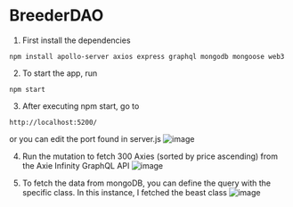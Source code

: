 # BreederDAO

1. First install the dependencies
 ```
npm install apollo-server axios express graphql mongodb mongoose web3
```

2. To start the app, run
```
npm start
```

3. After executing npm start, go to 
```
http://localhost:5200/
```
   or you can edit the port found in server.js
![image](https://github.com/Trianglebucks/BreederDAO/assets/65164451/54df35d2-031e-4b22-b6a4-19f69efefa05)


4. Run the mutation to fetch 300 Axies (sorted by price ascending) from the Axie Infinity GraphQL API
![image](https://github.com/Trianglebucks/BreederDAO/assets/65164451/300ba7ef-a488-4a72-a617-737db7967ec0)

5. To fetch the data from mongoDB, you can define the query with the specific class. In this instance, I fetched the beast class
![image](https://github.com/Trianglebucks/BreederDAO/assets/65164451/8942a486-839a-410a-bac9-fb2c3737bfdd)




